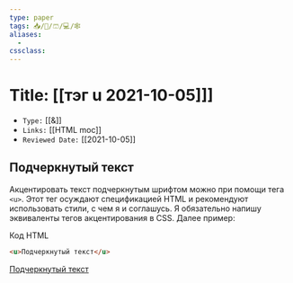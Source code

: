 ```yaml
---
type: paper
tags: 📥️/📜️/🩳/💻/🕸
aliases:
  - 
cssclass: 
---
```




# Title: **[[тэг u 2021-10-05]]]**
- `Type:` [[&]]
- `Links:` [[HTML moc]]
- `Reviewed Date:` [[2021-10-05]]


## Подчеркнутый текст

Акцентировать текст подчеркнутым шрифтом можно при помощи тега `<u>`. Этот тег осуждают спецификацией HTML и рекомендуют использовать стили, с чем я и соглашусь. Я обязательно напишу эквиваленты тегов акцентирования в CSS. Далее пример:

Код HTML

```html
<u>Подчеркнутый текст</u>
```

<u>Подчеркнутый текст</u>